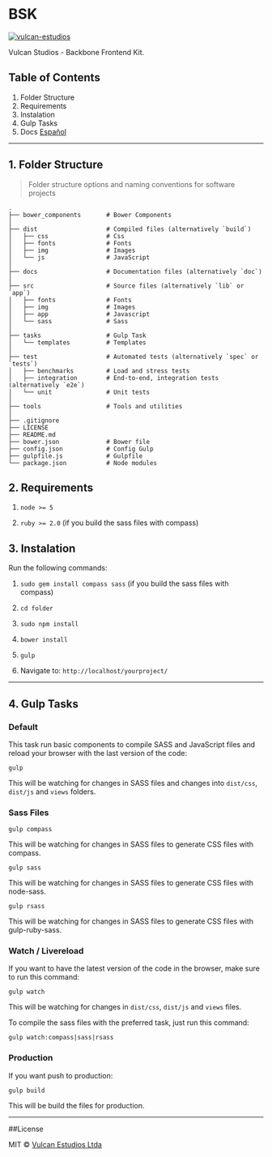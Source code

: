 # BSK

[![vulcan-estudios](https://img.shields.io/badge/vulcan_estudios-project-db8836.svg)](http://vulcanst.co)

Vulcan Studios - Backbone Frontend Kit.

## Table of Contents

1. Folder Structure
2. Requirements
3. Instalation
4. Gulp Tasks
5. Docs [Español](https://docs.google.com/document/d/1DmDxEWNF6hdBahB8R-MMGuEPhd4WiBepueYlOPtrTsk)

-----------------------------------

## 1. Folder Structure


> Folder structure options and naming conventions for software projects

    .
    ├── bower_components       # Bower Components
    │
    ├── dist                   # Compiled files (alternatively `build`)
    │   ├── css                # Css
    │   ├── fonts              # Fonts
    │   ├── img                # Images
    │   └── js                 # JavaScript
    │
    ├── docs                   # Documentation files (alternatively `doc`)
    │
    ├── src                    # Source files (alternatively `lib` or `app`)
    │   ├── fonts              # Fonts
    │   ├── img                # Images
    │   ├── app                # Javascript
    │   └── sass               # Sass
    │
    ├── tasks                  # Gulp Task
    │   └── templates          # Templates
    │
    ├── test                   # Automated tests (alternatively `spec` or `tests`)
    │   ├── benchmarks         # Load and stress tests
    │   ├── integration        # End-to-end, integration tests (alternatively `e2e`)
    │   └── unit               # Unit tests
    │
    ├── tools                  # Tools and utilities
    │
    ├── .gitignore
    ├── LICENSE
    ├── README.md
    ├── bower.json             # Bower file
    ├── config.json            # Config Gulp
    ├── gulpfile.js            # Gulpfile
    └── package.json           # Node modules


## 2. Requirements

1. `node >= 5`

2. `ruby >= 2.0` (if you build the sass files with compass)


## 3. Instalation

Run the following commands:

1. `sudo gem install compass sass` (if you build the sass files with compass)

2. `cd folder`

3. `sudo npm install`

4. `bower install`

5. `gulp`

6. Navigate to: `http://localhost/yourproject/`


-------------------------------------


## 4. Gulp Tasks


### Default

This task run basic components to compile SASS and JavaScript files and reload your browser with the last version of the code:

`gulp`

This will be watching for changes in SASS files and changes into `dist/css`, `dist/js` and `views` folders.


### Sass Files

`gulp compass`

This will be watching for changes in SASS files to generate CSS files with compass.

`gulp sass`

This will be watching for changes in SASS files to generate CSS files with node-sass.

`gulp rsass`

This will be watching for changes in SASS files to generate CSS files with gulp-ruby-sass.


### Watch  / Livereload

If you want to have the latest version of the code in the browser, make sure to run this command:

`gulp watch`

This will be watching for changes in `dist/css`, `dist/js` and `views` files.

To compile the sass files with the preferred task, just run this command:

`gulp watch:compass|sass|rsass`


### Production

If you want push to production:

`gulp build`

This will be build the files for production.


---------------------------------------


##License

MIT © [Vulcan Estudios Ltda](http://vulcanst.co)
